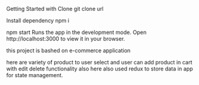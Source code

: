 Getting Started with Clone
git clone url

Install dependency
npm i

npm start
Runs the app in the development mode.
Open http://localhost:3000 to view it in your browser.

this project is bashed on e-commerce application

here are variety of product to user select 
and user can add product in cart
with edit delete functionality also here 
also used redux to store data in app for state management. 
